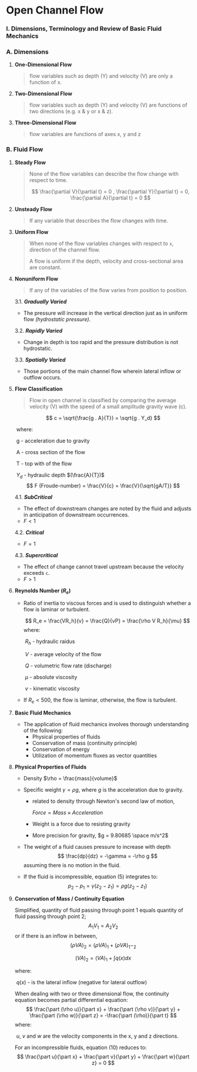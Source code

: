# Open Channel Flow



### I. Dimensions, Terminology and Review of Basic Fluid Mechanics

### A. Dimensions

1. **One-Dimensional Flow**

   > flow variables such as depth (Y) and velocity (V) are only a function of x.

2. **Two-Dimensional Flow**

   > flow variables such as depth (Y) and velocity (V) are functions of two directions (e.g. x & y or x & z).

3. **Three-Dimensional Flow**

   > flow variables are functions of axes x, y and z

### B. Fluid Flow

 1. **Steady Flow**

    > None of the flow variables can describe the flow change with respect to time.
    >
    > $$
    > \frac{\partial V}{\partial t} = 0 , \frac{\partial Y}{\partial t} = 0, \frac{\partial A}{\partial t} = 0
    > $$

    
    
 2. **Unsteady Flow**

    > If any variable that describes the flow changes with time.



3. **Uniform Flow**

   > When none of the flow variables changes with respect to `x`, direction of the channel flow.
   >
   > A flow is uniform if the depth, velocity and cross-sectional area are constant.

3. **Nonuniform Flow**

   > If any of the variables of the flow varies from position to position.

   3.1. ***Gradually Varied***

   - The pressure will increase in the vertical direction just as in uniform flow *(hydrostatic pressure)*.

   3.2. ***Rapidly Varied***

   - Change in depth is too rapid and the pressure distribution is not hydrostatic.

   3.3. ***Spatially Varied***

   - Those portions of the main channel flow wherein lateral inflow or outflow occurs.

4. **Flow Classification**

   > Flow in open channel is classified by comparing the average velocity (V) with the speed of a small amplitude gravity wave (c).

   $$
   c = \sqrt{\frac{g . A}{T}} = \sqrt{g . Y_d}
   $$

   ​	where:

   ​		g - acceleration due to gravity

   ​		A - cross section of the flow

   ​		T - top with of the flow

   ​		$Y_d$ - hydraulic depth $(\frac{A}{T})$
$$
   F (Froude-number) = \frac{V}{c} = \frac{V}{\sqrt{gA/T}}
$$




   4.1. ***SubCritical***

   - The effect of downstream changes are noted by the fluid and adjusts in anticipation of downstream occurrences.
   - $F < 1$

   4.2. ***Critical***

   - $F = 1$

   4.3. ***Supercritical***

   - The effect of change cannot travel upstream because the velocity exceeds `c`.
   - $F > 1$

6. **Reynolds Number ($R_e$)**

   - Ratio of inertia to viscous forces and is used to distinguish whether a flow is laminar or turbulent.

     
     $$
     R_e = \frac{VR_h}{v} = \frac{Q}{vP} = \frac{\rho V R_h}{\mu}
     $$
     where:

     ​	$R_h$ - hydraulic raidus

     ​	$V$ - average velocity of the flow

     ​	$Q$ - volumetric flow rate (discharge)

     ​	$\mu$ - absolute viscosity

     ​	$v$ - kinematic viscosity

   - If $R_e < 500$, the flow is laminar, otherwise, the flow is turbulent.

7. **Basic Fluid Mechanics**

   - The application of fluid mechanics involves thorough understanding of the following:
     - Physical properties of fluids
     - Conservation of mass (continuity principle)
     - Conservation of energy
     - Utilization of momentum fluxes as vector quantities

8. **Physical Properties of Fluids**

   - Density $\rho = \frac{mass}{volume}$

   - Specific weight $\gamma = \rho g$, where $g$ is the acceleration due to gravity.

     - related to density through Newton's second law of motion,

       $Force = Mass \times Acceleration$

     - Weight is a force due to resisting gravity

     - More precision for gravity, $g = 9.80685 \space m/s^2$

   - The weight of a fluid causes pressure to increase with depth
     $$
     \frac{dp}{dz} = -\gamma = -\rho g
     $$
     assuming there is no motion in the fluid.

   - If the fluid is incompressible, equation (5) integrates to:
     $$
     p_2 - p_1 = \gamma (z_2 - z_1) = \rho g (z_2 - z_1)
     $$
     

9. **Conservation of Mass / Continuity Equation**

   Simplified, quantity of fluid passing through point 1 equals quantity of fluid passing through point 2;
   $$
   A_1 V_1 = A_2 V_2
   $$
   or if there is an inflow in between,
   $$
   (\rho VA)_2 = (\rho VA)_1 + (\rho VA)_1-_2
   $$

   $$
   (VA)_2 = (VA)_1 + \int q(x) dx
   $$

   where:

   ​	$q(x)$ - is the lateral inflow (negative for lateral outflow)

   

   When dealing with two or three dimensional flow, the continuity equation becomes partial differential equation:
   $$
   \frac{\part (\rho u)}{\part x} + \frac{\part (\rho v)}{\part y} + \frac{\part (\rho w)}{\part z} = -\frac{\part (\rho)}{\part t}
   $$
   where:

   ​	$u$, $v$ and $w$ are the velocity components in the x, y and z directions.

    For an incompressible fluids, equation (10) reduces to:
   $$
   \frac{\part u}{\part x} + \frac{\part v}{\part y} + \frac{\part w}{\part z} = 0
   $$
   